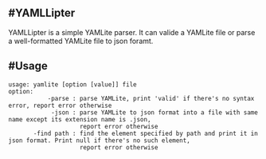 #YAMLLipter
---
YAMLLipter is a simple YAMLite parser.
It can valide a YAMLite file or parse a well-formatted YAMLite file to json foramt.

#Usage
---
~~~
usage: yamlite [option [value]] file
option:
           -parse : parse YAMLite, print 'valid' if there's no syntax error, report error otherwise
            -json : parse YAMLite to json format into a file with same name except its extension name is .json,
                    report error otherwise
       -find path : find the element specified by path and print it in json format. Print null if there's no such element,
                    report error otherwise
~~~